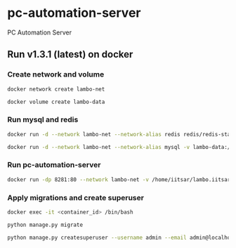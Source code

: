 # pc-automation-server
PC Automation Server

## Run v1.3.1 (latest) on docker

### Create network and volume
```bash
docker network create lambo-net
```
```bash
docker volume create lambo-data
```

### Run mysql and redis
```bash
docker run -d --network lambo-net --network-alias redis redis/redis-stack-server
```
```bash
docker run -d --network lambo-net --network-alias mysql -v lambo-data:/var/lib/mysql -e MYSQL_ROOT_PASSWORD=root -e MYSQL_DATABASE=pcautomations mysql:5.7
```

### Run pc-automation-server
```bash
docker run -dp 8281:80 --network lambo-net -v /home/iitsar/lambo.iitsar.com:/app/media fshangala/pc-automation-server:v1.3.1
```

### Apply migrations and create superuser
```bash
docker exec -it <container_id> /bin/bash
```
```bash
python manage.py migrate
```
```bash
python manage.py createsuperuser --username admin --email admin@localhost
```
